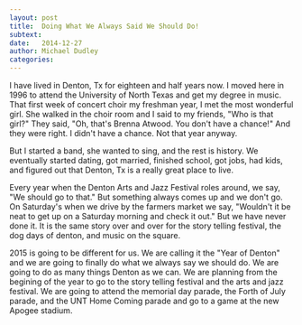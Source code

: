 ```yaml
---
layout: post
title:  Doing What We Always Said We Should Do!
subtext:
date:   2014-12-27
author: Michael Dudley
categories: 
---
```


I have lived in Denton, Tx for eighteen and half years now.  I moved here in 1996 to attend the University of North Texas and get my degree in music.  That first week of concert choir my freshman year, I met the most wonderful girl.  She walked in the choir room and I said to my friends, "Who is that girl?"  They said, "Oh, that's Brenna Atwood. You don't have a chance!"  And they were right. I didn't have a chance. Not that year anyway.

But I started a band, she wanted to sing, and the rest is history.  We eventually started dating, got married, finished school, got jobs, had kids, and figured out that Denton, Tx is a really great place to live. 

Every year when the Denton Arts and Jazz Festival roles around, we say, "We should go to that." But something always comes up and we don't go.  On Saturday's when we drive by the farmers market we say, "Wouldn't it be neat to get up on a Saturday morning and check it out." But we have never done it.  It is the same story over and over for the story telling festival, the dog days of denton, and music on the square.

2015 is going to be different for us.  We are calling it the "Year of Denton" and we are going to finally do what we always say we should do.  We are going to do as many things Denton as we can.  We are planning from the begining of the year to go to the story telling festival and the arts and jazz festival.  We are going to attend the memorial day parade, the Forth of July parade, and the UNT Home Coming parade and go to a game at the new Apogee stadium.  
